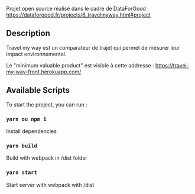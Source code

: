 Projet open source réalisé dans le cadre de DataForGood : https://dataforgood.fr/projects/6_travelmyway.html#project

## Description

Travel my way est un comparateur de trajet qui permet de mesurer leur impact environnemental.

Le "minimum valuable product" est visible à cette addresse : https://travel-my-way-front.herokuapp.com/

## Available Scripts

To start the project, you can run :

### `yarn ou npm i`

Install dependencies

### `yarn build`

Build with webpack in /dist folder

### `yarn start`

Start server with webpack with /dist
